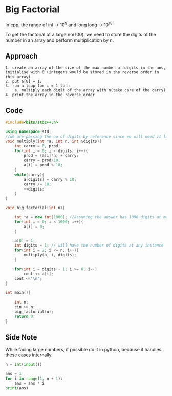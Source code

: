 # Big Factorial

In cpp, the range of int -> 10<sup>9</sup> and long long -> 10<sup>18</sup>

To get the factorial of a large no(100), we need to store the digits of the number in an array and perform multiplication by n.

## Approach
```
1. create an array of the size of the max number of digits in the ans, initialise with 0 (integers would be stored in the reverse order in this array)
2. put a[0] = 1;
3. run a loop for i = 1 to n
	a. multiply each digit of the array with n(take care of the carry)
4. print the array in the reverse order
```

## Code
```cpp
#include<bits/stdc++.h>

using namespace std;
//we are passing the no of digits by reference since we will need it later to print the array (to prevent printing extra zeros before the number)
void multiply(int *a, int n, int &digits){ 
	int carry = 0, prod;
	for(int i = 0; i < digits; i++){
		prod = (a[i]*n) + carry;
		carry = prod/10;
		a[i] = prod % 10;
	}
	while(carry){
		a[digits] = carry % 10;
		carry /= 10;
		++digits;
	}
}

void big_factorial(int n){

	int *a = new int[1000]; //assuming the answer has 1000 digits at max;
	for(int i = 0; i < 1000; i++){
		a[i] = 0;
	}

	a[0] = 1;
	int digits = 1; // will have the number of digits at any instance
	for(int i = 2; i <= n; i++){
		multiply(a, i, digits);
	}

	for(int i = digits - 1; i >= 0; i--)
		cout << a[i];
	cout <<"\n";
}

int main(){
	
	int n;
	cin >> n;
	big_factorial(n);
	return 0;
}
```

## Side Note

While facing large numbers, if possible do it in python, because it handles these cases internally. 
```py
n = int(input())

ans = 1
for i in range(1, n + 1):
	ans = ans * i
print(ans)
```
